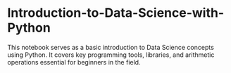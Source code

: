 # Introduction-to-Data-Science-with-Python

This notebook serves as a basic introduction to Data Science concepts using Python. It covers key programming tools, libraries, and arithmetic operations essential for beginners in the field.
